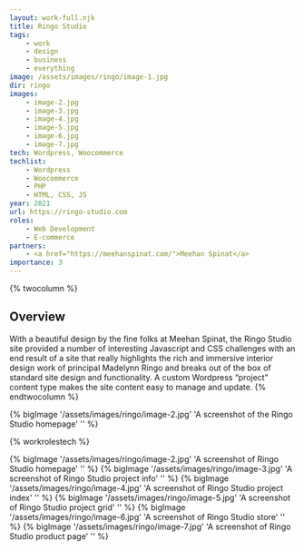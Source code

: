 ```yaml
---
layout: work-full.njk
title: Ringo Studio
tags:
    - work
    - design
    - business
    - everything
image: /assets/images/ringo/image-1.jpg
dir: ringo
images:
    - image-2.jpg
    - image-3.jpg
    - image-4.jpg
    - image-5.jpg
    - image-6.jpg
    - image-7.jpg
tech: Wordpress, Woocommerce
techlist:
    - Wordpress
    - Woocommerce
    - PHP
    - HTML, CSS, JS
year: 2021
url: https://ringo-studio.com
roles:
    - Web Development
    - E-commerce
partners:
    - <a href="https://meehanspinat.com/">Meehan Spinat</a>
importance: 3
---
```


{% twocolumn %}
## Overview
With a beautiful design by the fine folks at Meehan Spinat, the Ringo Studio site provided a number of interesting Javascript and CSS challenges with an end result of a site that really highlights the rich and immersive interior design work of principal Madelynn Ringo and breaks out of the box of standard site design and functionality. A custom Wordpress “project” content type makes the site content easy to manage and update. <!-- split -->
{% endtwocolumn %}

<div class="bg-lime-800  p-4 md:p-16">
{% bigImage '/assets/images/ringo/image-2.jpg' 'A screenshot of the Ringo Studio homepage' '' %}
</div>

{% workrolestech %}

{% bigImage '/assets/images/ringo/image-2.jpg' 'A screenshot of Ringo Studio homepage' '' %}
{% bigImage '/assets/images/ringo/image-3.jpg' 'A screenshot of Ringo Studio project info' '' %}
{% bigImage '/assets/images/ringo/image-4.jpg' 'A screenshot of Ringo Studio project index' '' %}
{% bigImage '/assets/images/ringo/image-5.jpg' 'A screenshot of Ringo Studio project grid' '' %}
{% bigImage '/assets/images/ringo/image-6.jpg' 'A screenshot of Ringo Studio store' '' %}
{% bigImage '/assets/images/ringo/image-7.jpg' 'A screenshot of Ringo Studio product page' '' %}
